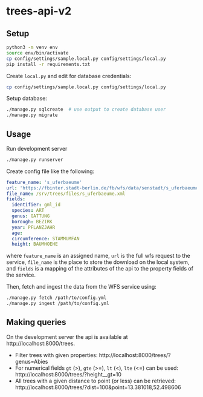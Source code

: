 # trees-api-v2

## Setup

``` bash
python3 -m venv env
source env/bin/activate
cp config/settings/sample.local.py config/settings/local.py
pip install -r requirements.txt
```

Create `local.py` and edit for database credentials:

``` bash
cp config/settings/sample.local.py config/settings/local.py
```

Setup database:

``` bash
./manage.py sqlcreate  # use output to create database user
./manage.py migrate
```

## Usage

Run development server

``` bash
./manage.py runserver
```

Create config file like the following:

``` yml
feature_name: 's_uferbaeume'
url: 'https://fbinter.stadt-berlin.de/fb/wfs/data/senstadt/s_uferbaeume?service=wfs&version=2.0.0&request=GetFeature&typeNames=s_uferbaeume'
file_name: /srv/trees/files/s_uferbaeume.xml
fields:
  identifier: gml_id
  species: ART
  genus: GATTUNG
  borough: BEZIRK
  year: PFLANZJAHR
  age:
  circumference: STAMMUMFAN
  height: BAUMHOEHE
```

where `feature_name` is an assigned name, `url` is the full wfs request to the service, `file_name` is the place to store the download on the local system, and `fields` is a mapping of the attributes of the api to the property fields of the service.

Then, fetch and ingest the data from the WFS service using:

``` bash
./manage.py fetch /path/to/config.yml
./manage.py ingest /path/to/config.yml
```

## Making queries

On the development server the api is available at http://localhost:8000/trees.

* Filter trees with given properties: http://localhost:8000/trees/?genus=Abies
* For numerical fields `gt` (>), `gte` (>=), `lt` (<), `lte` (<=) can be used: http://localhost:8000/trees/?height__gt=10
* All trees with a given distance to point (or less) can be retrieved: http://localhost:8000/trees/?dist=100&point=13.381018,52.498606
